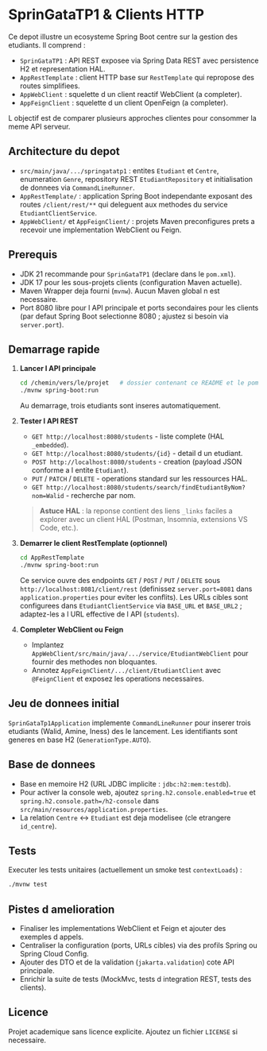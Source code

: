 # SprinGataTP1 & Clients HTTP

Ce depot illustre un ecosysteme Spring Boot centre sur la gestion des etudiants. Il comprend :

- `SprinGataTP1` : API REST exposee via Spring Data REST avec persistence H2 et representation HAL.
- `AppRestTemplate` : client HTTP base sur `RestTemplate` qui repropose des routes simplifiees.
- `AppWebClient` : squelette d un client reactif WebClient (a completer).
- `AppFeignClient` : squelette d un client OpenFeign (a completer).

L objectif est de comparer plusieurs approches clientes pour consommer la meme API serveur.

## Architecture du depot

- `src/main/java/.../springatatp1` : entites `Etudiant` et `Centre`, enumeration `Genre`, repository REST `EtudiantRepository` et initialisation de donnees via `CommandLineRunner`.
- `AppRestTemplate/` : application Spring Boot independante exposant des routes `/client/rest/**` qui deleguent aux methodes du service `EtudiantClientService`.
- `AppWebClient/` et `AppFeignClient/` : projets Maven preconfigures prets a recevoir une implementation WebClient ou Feign.

## Prerequis

- JDK 21 recommande pour `SprinGataTP1` (declare dans le `pom.xml`).
- JDK 17 pour les sous-projets clients (configuration Maven actuelle).
- Maven Wrapper deja fourni (`mvnw`). Aucun Maven global n est necessaire.
- Port 8080 libre pour l API principale et ports secondaires pour les clients (par defaut Spring Boot selectionne 8080 ; ajustez si besoin via `server.port`).

## Demarrage rapide

1. **Lancer l API principale**
   ```bash
   cd /chemin/vers/le/projet   # dossier contenant ce README et le pom.xml racine
   ./mvnw spring-boot:run
   ```
   Au demarrage, trois etudiants sont inseres automatiquement.

2. **Tester l API REST**
   - `GET http://localhost:8080/students` - liste complete (HAL `_embedded`).
   - `GET http://localhost:8080/students/{id}` - detail d un etudiant.
   - `POST http://localhost:8080/students` - creation (payload JSON conforme a l entite `Etudiant`).
   - `PUT` / `PATCH` / `DELETE` - operations standard sur les ressources HAL.
   - `GET http://localhost:8080/students/search/findEtudiantByNom?nom=Walid` - recherche par nom.

   > **Astuce HAL** : la reponse contient des liens `_links` faciles a explorer avec un client HAL (Postman, Insomnia, extensions VS Code, etc.).

3. **Demarrer le client RestTemplate (optionnel)**
   ```bash
   cd AppRestTemplate
   ./mvnw spring-boot:run
   ```
   Ce service ouvre des endpoints `GET` / `POST` / `PUT` / `DELETE` sous `http://localhost:8081/client/rest` (definissez `server.port=8081` dans `application.properties` pour eviter les conflits). Les URLs cibles sont configurees dans `EtudiantClientService` via `BASE_URL` et `BASE_URL2` ; adaptez-les a l URL effective de l API (`students`).

4. **Completer WebClient ou Feign**
   - Implantez `AppWebClient/src/main/java/.../service/EtudiantWebClient` pour fournir des methodes non bloquantes.
   - Annotez `AppFeignClient/.../client/EtudiantClient` avec `@FeignClient` et exposez les operations necessaires.

## Jeu de donnees initial

`SprinGataTp1Application` implemente `CommandLineRunner` pour inserer trois etudiants (Walid, Amine, Iness) des le lancement. Les identifiants sont generes en base H2 (`GenerationType.AUTO`).

## Base de donnees

- Base en memoire H2 (URL JDBC implicite : `jdbc:h2:mem:testdb`).
- Pour activer la console web, ajoutez `spring.h2.console.enabled=true` et `spring.h2.console.path=/h2-console` dans `src/main/resources/application.properties`.
- La relation `Centre` <-> `Etudiant` est deja modelisee (cle etrangere `id_centre`).

## Tests

Executer les tests unitaires (actuellement un smoke test `contextLoads`) :

```bash
./mvnw test
```

## Pistes d amelioration

- Finaliser les implementations WebClient et Feign et ajouter des exemples d appels.
- Centraliser la configuration (ports, URLs cibles) via des profils Spring ou Spring Cloud Config.
- Ajouter des DTO et de la validation (`jakarta.validation`) cote API principale.
- Enrichir la suite de tests (MockMvc, tests d integration REST, tests des clients).

## Licence

Projet academique sans licence explicite. Ajoutez un fichier `LICENSE` si necessaire.
